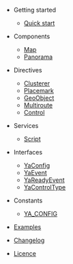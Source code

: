 - Getting started

  - [Quick start](quickstart.md 'Quick start | Angular Yandex Map')

- Components

  - [Map](components/map.md 'Map | Angular Yandex Map')
  - [Panorama](components/panorama.md 'Panorama | Angular Yandex Map')

- Directives

  - [Clusterer](directives/clusterer.md 'Clusterer | Angular Yandex Map')
  - [Placemark](directives/placemark.md 'Placemark | Angular Yandex Map')
  - [GeoObject](directives/geoobject.md 'GeoObject | Angular Yandex Map')
  - [Multiroute](directives/multiroute.md 'Multiroute | Angular Yandex Map')
  - [Control](directives/control.md 'Control | Angular Yandex Map')

- Services

  - [Script](services/script.md 'Script | Angular Yandex Map')

- Interfaces

  - [YaConfig](interfaces/ya-config.md 'YaConfig | Angular Yandex Map')
  - [YaEvent](interfaces/event.md 'YaEvent | Angular Yandex Map')
  - [YaReadyEvent](interfaces/ya-ready-event.md 'YaReadyEvent | Angular Yandex Map')
  - [YaControlType](interfaces/ya-control-type.md 'YaControlType | Angular Yandex Map')

- Constants

  - [YA_CONFIG](constants/ya-config.md 'YA_CONFIG | Angular Yandex Map')

- [Examples](examples.md 'Examples | Angular Yandex Map')
- [Changelog](https://github.com/ddubrava/angular8-yandex-maps/blob/master/CHANGELOG.md)
- [Licence](https://github.com/ddubrava/angular8-yandex-maps/blob/master/LICENSE.md)
